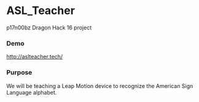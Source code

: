 # ASL_Teacher
p17n00bz Dragon Hack 16 project

### Demo
http://aslteacher.tech/

### Purpose
We will be teaching a Leap Motion device to recognize the American Sign Language alphabet.
